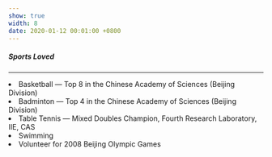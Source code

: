 ```yaml
---
show: true
width: 8
date: 2020-01-12 00:01:00 +0800
---
```


<div class="p-4">
    <h5>Sports Loved</h5>
    <hr />
    <p>
        <li> Basketball — Top 8 in the Chinese Academy of Sciences (Beijing Division)  </li>
        <li> Badminton — Top 4 in the Chinese Academy of Sciences (Beijing Division)  </li>
        <li> Table Tennis — Mixed Doubles Champion, Fourth Research Laboratory, IIE, CAS  </li>
        <li> Swimming </li>
        <li> Volunteer for 2008 Beĳing Olympic Games </li>
    </p>
</div>
